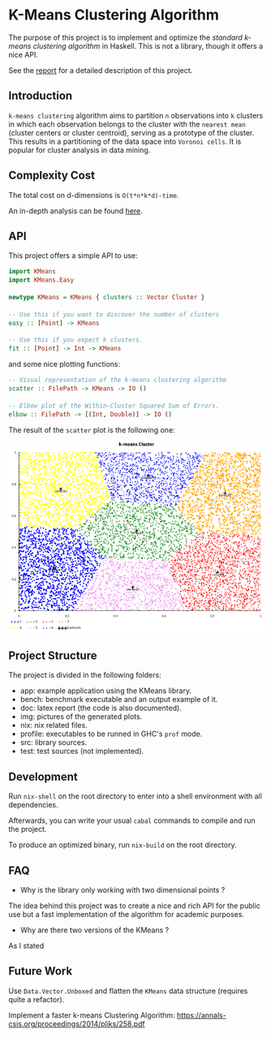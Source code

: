 # K-Means Clustering Algorithm

The purpose of this project is to implement and optimize the _standard k-means clustering algorithm_ in Haskell. This is not a library, though it offers a nice API.

See the [report](./report.pdf) for a detailed description of this project.

## Introduction

`k-means clustering` algorithm aims to partition `n` observations into `k` clusters in which each observation belongs to the cluster with the `nearest mean` (cluster centers or cluster centroid), serving as a prototype of the cluster. This results in a partitioning of the data space into `Voronoi cells`. It is popular for cluster analysis in data mining.

## Complexity Cost

The total cost on d-dimensions is `O(t*n*k*d)-time`.

An in-depth analysis can be found [here](./complexity.txt).

## API

This project offers a simple API to use:

```haskell
import KMeans
import KMeans.Easy

newtype KMeans = KMeans { clusters :: Vector Cluster }

-- Use this if you want to discover the number of clusters
easy :: [Point] -> KMeans

-- Use this if you expect k clusters.
fit :: [Point] -> Int -> KMeans
```

and some nice plotting functions:

```haskell
-- Visual representation of the k-means clustering algorithm
scatter :: FilePath -> KMeans -> IO ()

-- Elbow plot of the Within-Cluster Squared Sum of Errors.
elbow :: FilePath -> [(Int, Double)] -> IO ()
```

The result of the `scatter` plot is the following one:

![Figure 1. k-means Clustering Plot](./img/kmeans.png)

## Project Structure

The project is divided in the following folders:

- app: example application using the KMeans library.
- bench: benchmark executable and an output example of it.
- doc: latex report (the code is also documented).
- img: pictures of the generated plots.
- nix: nix related files.
- profile: executables to be runned in GHC's `prof` mode.
- src: library sources.
- test: test sources (not implemented).

## Development

Run `nix-shell` on the root directory to enter into a shell environment with all dependencies.

Afterwards, you can write your usual `cabal` commands to compile and run the project.

To produce an optimized binary, run `nix-build` on the root directory.

## FAQ

- Why is the library only working with two dimensional points ?

The idea behind this project was to create a nice and rich API for the public use but a fast implementation of the algorithm for academic purposes.

- Why are there two versions of the KMeans ?

As I stated

## Future Work

Use `Data.Vector.Unboxed` and flatten the `KMeans` data structure (requires quite a refactor).

Implement a faster k-means Clustering Algorithm: <https://annals-csis.org/proceedings/2014/pliks/258.pdf>
